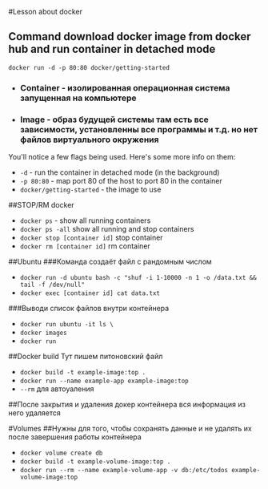 #Lesson about docker


## Command download docker image from docker hub and run container in detached mode
`docker run -d -p 80:80 docker/getting-started`
* ### Container - изолированная операционная система запущенная на компьютере
* ### Image - образ будущей системы там есть все зависимости, установленны все программы и т.д. но нет файлов виртуального окружения
You'll notice a few flags being used. Here's some more info on them:

* `-d` - run the container in detached mode (in the background)
* `-p 80:80` - map port 80 of the host to port 80 in the container
* `docker/getting-started` - the image to use


##STOP/RM docker

* `docker ps` - show all running containers
* `docker ps -all` show all running and stop containers
* `docker stop [container id]` stop container
* `docker rm [container id]` rm container


##Ubuntu
###Команда создаёт файл с рандомным числом
* `docker run -d ubuntu bash -c "shuf -i 1-10000 -n 1 -o /data.txt && tail -f /dev/null"`
* `docker exec [container id] cat data.txt`

###Выводи список файлов внутри контейнера
* `docker run ubuntu -it ls \`
* `docker images`
* `docker run `


##Docker build
Тут пишем питоновский файл
* `docker build -t example-image:top .`
* `docker run --name example-app example-image:top`
* `--rm` для автоуаления


##После закрытия и удаления докер контейнера вся информация из него удаляется

#Volumes
##Нужны для того, чтобы сохранять данные и не удалять их после завершения работы контейнера
* `docker volume create db`
* `docker build -t example-volume-image:top .`
* `docker run --rm --name example-volume-app -v db:/etc/todos example-volume-image:top`


